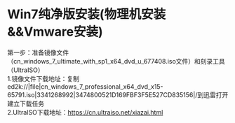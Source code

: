 # Win7纯净版安装(物理机安装&&Vmware安装)
第一步：准备镜像文件（cn_windows_7_ultimate_with_sp1_x64_dvd_u_677408.iso文件）和刻录工具（UltraISO）  
  1.镜像文件下载地址：复制ed2k://|file|cn_windows_7_professional_x64_dvd_x15-65791.iso|3341268992|3474800521D169FBF3F5E527CD835156|/到迅雷打开建立下载任务  
  2.UltraISO下载地址：https://cn.ultraiso.net/xiazai.html  
